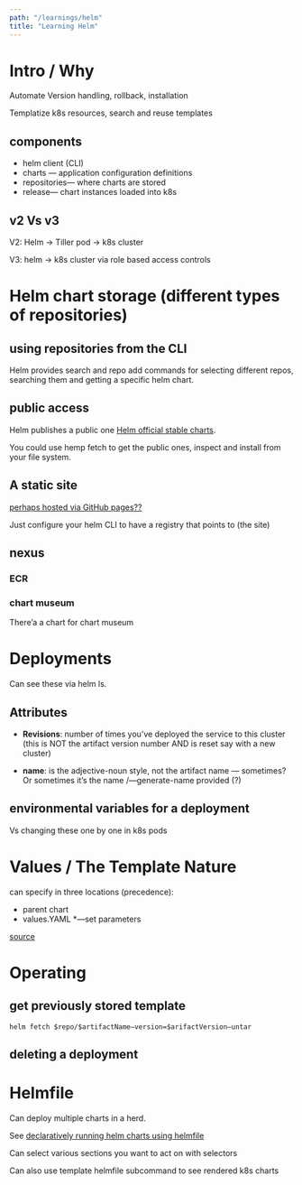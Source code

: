 ```yaml
---
path: "/learnings/helm"
title: "Learning Helm"
---
```


# Intro / Why

Automate Version handling, rollback, installation

Templatize k8s resources, search and reuse templates

## components

  * helm client (CLI)
  * charts — application configuration definitions 
  * repositories— where charts are stored
  * release— chart instances loaded into k8s
  
## v2 Vs v3
  
  V2: Helm -> Tiller pod -> k8s cluster
  
  V3: helm -> k8s cluster via role based access controls
  
# Helm chart storage (different types of repositories)

## using repositories from the CLI

Helm provides search and repo add commands for selecting different repos, searching them and getting a specific  helm chart.

## public access

Helm publishes a public one [Helm official stable charts](https://artifacthub.io/).

You could use hemp fetch to get the public ones, inspect and install from your file system.

## A static site

[perhaps hosted via GitHub pages??](https://faun.pub/how-to-host-helm-chart-repository-on-github-b76c854e1462)

Just configure your helm CLI to have a registry that points to (the site)

## nexus

### ECR


### chart museum

There’a a chart for chart museum 



# Deployments

Can see these via helm ls. 

## Attributes

  * **Revisions**: number of times you’ve deployed the service to this cluster  (this is NOT the artifact version number AND is reset say with a new cluster)

  * **name**: is the adjective-noun style, not the artifact name — sometimes? Or sometimes it’s the name /—generate-name provided (?)


## environmental variables for a deployment

Vs changing these one by one in k8s pods



# Values / The Template Nature

can specify in three locations (precedence):
  * parent chart
  * values.YAML
  *—set parameters

[source](https://v3-1-0.helm.sh/docs/chart_template_guide/values_files/)


# Operating

## get previously stored template

    helm fetch $repo/$artifactName—version=$arifactVersion—untar

## deleting a deployment


# Helmfile

   Can deploy multiple charts in a herd.

   See [declaratively running helm charts using helmfile]([https://medium.com/swlh/how-to-declaratively-run-helm-charts-using-helmfile-ac78572e6088)
   
   Can select various sections you want to act on with selectors
   
   Can also use template helmfile subcommand to see rendered k8s charts
